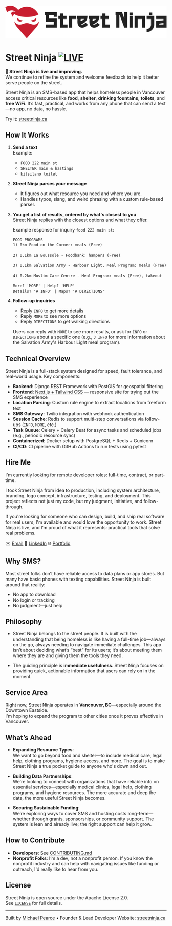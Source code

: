 ![Street Ninja logo](logo.png)

# Street Ninja [![LIVE](https://img.shields.io/badge/status-LIVE-brightgreen)](https://streetninja.ca)

**🚧 Street Ninja is live and improving.**  
We continue to refine the system and welcome feedback to help it better serve people on the street.

Street Ninja is an SMS-based app that helps homeless people in Vancouver access critical resources like **food**, **shelter**, **drinking fountains**, **toilets**, and **free WiFi**. It’s fast, practical, and works from any phone that can send a text—no app, no data, no hassle.

Try it: [streetninja.ca](https://streetninja.ca/try-it-out)


## How It Works

1. **Send a text**  
   Example:  
   - `FOOD 222 main st`  
   - `SHELTER main & hastings`  
   - `kitsilano toilet`

2. **Street Ninja parses your message**  
   - It figures out what resource you need and where you are.
   - Handles typos, slang, and weird phrasing with a custom rule-based parser.

3. **You get a list of results, ordered by what's closest to you**  
   Street Ninja replies with the closest options and what they offer.  

   Example response for inquiry `food 222 main st`:  
   ```
   FOOD PROGRAMS
   1) 0km Food on the Corner: meals (Free) 

   2) 0.1km La Boussole - Foodbank: hampers (Free) 

   3) 0.1km Salvation Army - Harbour Light, Meal Program: meals (Free) 

   4) 0.2km Muslim Care Centre - Meal Program: meals (Free), takeout 

   More? 'MORE' | Help? 'HELP'
   Details? '# INFO' | Maps? '# DIRECTIONS'
   ```

4. **Follow-up inquiries**  
   - Reply `INFO` to get more details  
   - Reply `MORE` to see more options  
   - Reply `DIRECTIONS` to get walking directions

   Users can reply with `MORE` to see more results, or ask for `INFO` or `DIRECTIONS` about a specific one (e.g., `3 INFO` for more information about the Salvation Army's Harbour Light meal program).


## Technical Overview

Street Ninja is a full-stack system designed for speed, fault tolerance, and real-world usage. Key components:

- **Backend**: Django REST Framework with PostGIS for geospatial filtering
- **Frontend**: [Next.js + Tailwind CSS](https://github.com/firstflush/website_street_ninja) — responsive site for trying out the SMS experience
- **Location Parsing**: Custom rule engine to extract locations from freeform text
- **SMS Gateway**: Twilio integration with webhook authentication
- **Session Cache**: Redis to support multi-step conversations via follow-ups (`INFO`, `MORE`, etc.)
- **Task Queue**: Celery + Celery Beat for async tasks and scheduled jobs (e.g., periodic resource sync)
- **Containerized**: Docker setup with PostgreSQL + Redis + Gunicorn
- **CI/CD**: CI pipeline with GitHub Actions to run tests using pytest


## Hire Me

I'm currently looking for remote developer roles: full-time, contract, or part-time.

I took Street Ninja from idea to production, including system architecture, branding, logo concept, infrastructure, testing, and deployment. This project reflects not just my code, but my judgment, initiative, and follow-through.

If you're looking for someone who can design, build, and ship real software for real users, I'm available and would love the opportunity to work. Street Ninja is live, and I’m proud of what it represents: practical tools that solve real problems. 

✉️ [Email](mailto:michaelpearce@streetninja.ca)
🔗 [LinkedIn](https://www.linkedin.com/in/michael-pearce-340279286/)
🌐 [Portfolio](https://michaelpearce.tech)


## Why SMS?

Most street folks don’t have reliable access to data plans or app stores. But many have basic phones with texting capabilities. Street Ninja is built around that reality:  
- No app to download  
- No login or tracking  
- No judgment—just help


## Philosophy

- Street Ninja belongs to the street people. It is built with the understanding that being homeless is like having a full-time job—always on the go, always needing to navigate immediate challenges. This app isn’t about deciding what’s “best” for its users; it’s about meeting them where they are and giving them the tools they need.

- The guiding principle is **immediate usefulness**. Street Ninja focuses on providing quick, actionable information that users can rely on in the moment.


## Service Area

Right now, Street Ninja operates in **Vancouver, BC**—especially around the Downtown Eastside.  
I'm hoping to expand the program to other cities once it proves effective in Vancouver.


## What’s Ahead

- **Expanding Resource Types**:  
  We want to go beyond food and shelter—to include medical care, legal help, clothing programs, hygiene access, and more. The goal is to make Street Ninja a true pocket guide to anyone who's down and out.

- **Building Data Partnerships**:  
  We're looking to connect with organizations that have reliable info on essential services—especially medical clinics, legal help, clothing programs, and hygiene resources. The more accurate and deep the data, the more useful Street Ninja becomes.

- **Securing Sustainable Funding**:  
  We’re exploring ways to cover SMS and hosting costs long-term—whether through grants, sponsorships, or community support. The system is lean and already live; the right support can help it grow.


## How to Contribute

- **Developers**: See [CONTRIBUTING.md](CONTRIBUTING.md)  
- **Nonprofit Folks**: I’m a dev, not a nonprofit person. If you know the nonprofit industry and can help with navigating issues like funding or outreach, I'd really like to hear from you.


## License

Street Ninja is open source under the Apache License 2.0.  
See [`LICENSE`](LICENSE) for full details.


---


Built by [Michael Pearce](mailto:michaelpearce@streetninja.ca) • Founder & Lead Developer
Website: [streetninja.ca](https://streetninja.ca)
